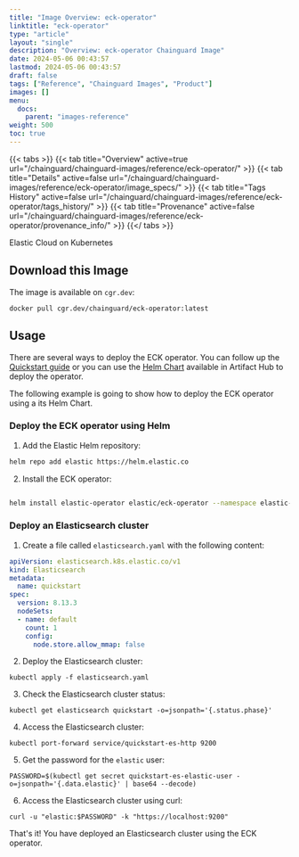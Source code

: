 ```yaml
---
title: "Image Overview: eck-operator"
linktitle: "eck-operator"
type: "article"
layout: "single"
description: "Overview: eck-operator Chainguard Image"
date: 2024-05-06 00:43:57
lastmod: 2024-05-06 00:43:57
draft: false
tags: ["Reference", "Chainguard Images", "Product"]
images: []
menu: 
  docs: 
    parent: "images-reference"
weight: 500
toc: true
---
```


{{< tabs >}}
{{< tab title="Overview" active=true url="/chainguard/chainguard-images/reference/eck-operator/" >}}
{{< tab title="Details" active=false url="/chainguard/chainguard-images/reference/eck-operator/image_specs/" >}}
{{< tab title="Tags History" active=false url="/chainguard/chainguard-images/reference/eck-operator/tags_history/" >}}
{{< tab title="Provenance" active=false url="/chainguard/chainguard-images/reference/eck-operator/provenance_info/" >}}
{{</ tabs >}}



<!--overview:start-->
Elastic Cloud on Kubernetes
<!--overview:end-->

## Download this Image

The image is available on `cgr.dev`:

```
docker pull cgr.dev/chainguard/eck-operator:latest
```


<!--body:start-->

## Usage

There are several ways to deploy the ECK operator. You can follow up the [Quickstart guide](https://www.elastic.co/guide/en/cloud-on-k8s/current/k8s-quickstart.html) or you can use the [Helm Chart](https://artifacthub.io/packages/helm/elastic/eck-operator) available in Artifact Hub to deploy the operator.

The following example is going to show how to deploy the ECK operator using a its Helm Chart.

### Deploy the ECK operator using Helm

1. Add the Elastic Helm repository:

```bash
helm repo add elastic https://helm.elastic.co
```

2. Install the ECK operator:

```bash

helm install elastic-operator elastic/eck-operator --namespace elastic-system --set image.repository=cgr.dev/chainguard/eck-operator --set image.tag=latest
```

### Deploy an Elasticsearch cluster

1. Create a file called `elasticsearch.yaml` with the following content:

```yaml
apiVersion: elasticsearch.k8s.elastic.co/v1
kind: Elasticsearch
metadata:
  name: quickstart
spec:
  version: 8.13.3
  nodeSets:
  - name: default
    count: 1
    config:
      node.store.allow_mmap: false
```

2. Deploy the Elasticsearch cluster:

```
kubectl apply -f elasticsearch.yaml
```

3. Check the Elasticsearch cluster status:

```
kubectl get elasticsearch quickstart -o=jsonpath='{.status.phase}'
```

4. Access the Elasticsearch cluster:

```
kubectl port-forward service/quickstart-es-http 9200
```

5. Get the password for the `elastic` user:

```
PASSWORD=$(kubectl get secret quickstart-es-elastic-user -o=jsonpath='{.data.elastic}' | base64 --decode)
```

6. Access the Elasticsearch cluster using curl:

```
curl -u "elastic:$PASSWORD" -k "https://localhost:9200"
```

That's it! You have deployed an Elasticsearch cluster using the ECK operator.

<!--body:end-->

